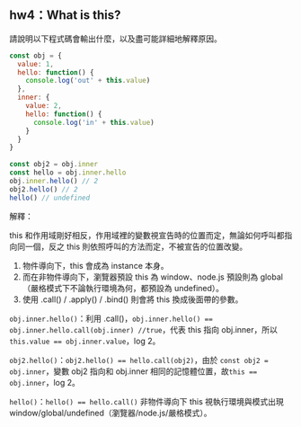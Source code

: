 ## hw4：What is this?

請說明以下程式碼會輸出什麼，以及盡可能詳細地解釋原因。

```js
const obj = {
  value: 1,
  hello: function() {
    console.log('out' + this.value)
  },
  inner: {
    value: 2,
    hello: function() {
      console.log('in' + this.value)
    }
  }
}
  
const obj2 = obj.inner
const hello = obj.inner.hello
obj.inner.hello() // 2
obj2.hello() // 2
hello() // undefined
```



解釋：

this 和作用域剛好相反，作用域裡的變數視宣告時的位置而定，無論如何呼叫都指向同一個，反之 this 則依照呼叫的方法而定，不被宣告的位置改變。

1. 物件導向下，this 會成為 instance 本身。
2. 而在非物件導向下，瀏覽器預設 this 為 window、node.js 預設則為 global（嚴格模式下不論執行環境為何，都預設為 undefined）。
3. 使用 .call() / .apply() / .bind() 則會將 this 換成後面帶的參數。



`obj.inner.hello()`：利用 .call()，`obj.inner.hello() == obj.inner.hello.call(obj.inner) //true`，代表 this 指向 obj.inner，所以`this.value == obj.inner.value`，log 2。



`obj2.hello()`：`obj2.hello() == hello.call(obj2)`，由於 `const obj2 = obj.inner`，變數 obj2 指向和 obj.inner 相同的記憶體位置，故`this == obj.inner`，log 2。



`hello()`：`hello() == hello.call()` 非物件導向下  this 視執行環境與模式出現 window/global/undefined（瀏覽器/node.js/嚴格模式）。





